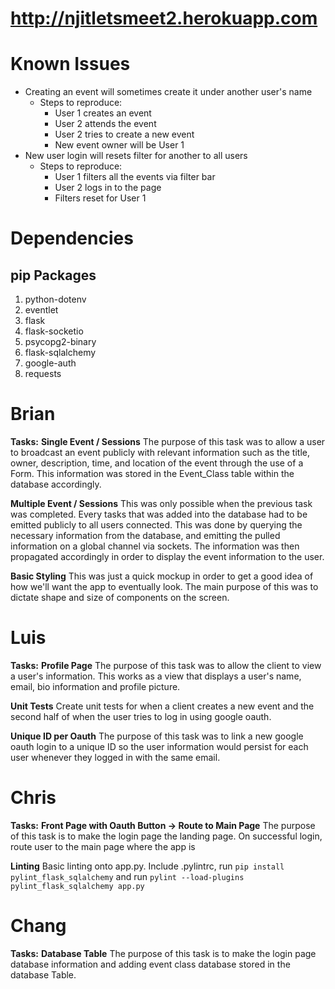# http://njitletsmeet2.herokuapp.com

# Known Issues
* Creating an event will sometimes create it under another user's name
  * Steps to reproduce:
    * User 1 creates an event
    * User 2 attends the event
    * User 2 tries to create a new event
    * New event owner will be User 1
* New user login will resets filter for another to all users
  * Steps to reproduce:
    * User 1 filters all the events via filter bar
    * User 2 logs in to the page
    * Filters reset for User 1

# Dependencies
## pip Packages
1. python-dotenv
2. eventlet
3. flask
4. flask-socketio
5. psycopg2-binary
6. flask-sqlalchemy
7. google-auth
8. requests

# Brian
**Tasks:**
**Single Event / Sessions**
The purpose of this task was to allow a user to broadcast an event publicly with relevant information such as the title, owner, description, time, and location of the event through the use of a Form.  This information was stored in the Event_Class table within the database accordingly.

**Multiple Event / Sessions**
This was only possible when the previous task was completed.  Every tasks that was added into the database had to be emitted publicly to all users connected.  This was done by querying the necessary information from the database, and emitting the pulled information on a global channel via sockets.  The information was then propagated accordingly in order to display the event information to the user.

**Basic Styling**
This was just a quick mockup in order to get a good idea of how we'll want the app to eventually look.  The main purpose of this was to dictate shape and size of components on the screen.

# Luis
**Tasks:**
**Profile Page**
The purpose of this task was to allow the client to view a user's information. This works as a view that displays a user's name, email, bio information and profile picture.

**Unit Tests**
Create unit tests for when a client creates a new event and the second half of when the user tries to log in using google oauth.

**Unique ID per Oauth**
The purpose of this task was to link a new google oauth login to a unique ID so the user information would persist for each user whenever they logged in with the same email.

# Chris
**Tasks:**
**Front Page with Oauth Button -> Route to Main Page**
The purpose of this task is to make the login page the landing page. On successful login, route user to the main page where the app is

**Linting**
Basic linting onto app.py. Include .pylintrc, run `pip install pylint_flask_sqlalchemy` and run `pylint --load-plugins pylint_flask_sqlalchemy app.py`

# Chang
**Tasks:**
**Database Table**
The purpose of this task is to make the login page database information and adding event class database stored in the database Table.

